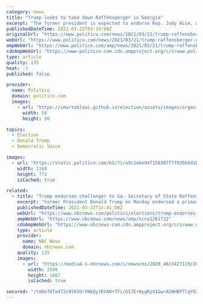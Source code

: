 ```yaml
---
category: news
title: "Trump looks to take down Raffensperger in Georgia"
excerpt: "The former president is expected to endorse Rep. Jody Hice, who supported Trump's efforts to overturn the 2020 election results, against the Georgia secretary of state."
publishedDateTime: 2021-03-22T03:19:00Z
originalUrl: "https://www.politico.com/news/2021/03/21/trump-raffensberger-georgia-jody-hice-477424"
webUrl: "https://www.politico.com/news/2021/03/21/trump-raffensberger-georgia-jody-hice-477424"
ampWebUrl: "https://www.politico.com/amp/news/2021/03/21/trump-raffensberger-georgia-jody-hice-477424"
cdnAmpWebUrl: "https://www-politico-com.cdn.ampproject.org/c/s/www.politico.com/amp/news/2021/03/21/trump-raffensberger-georgia-jody-hice-477424"
type: article
quality: 135
heat: -1
published: false

provider:
  name: Politico
  domain: politico.com
  images:
    - url: "https://smartableai.github.io/election/assets/images/organizations/politico.com-50x50.jpg"
      width: 50
      height: 50

topics:
  - Election
  - Donald Trump
  - Democratic Voice

images:
  - url: "https://static.politico.com/b5/71/a9c1e6e94f158387f7f935b5d1b7/ap21004094902869-1.jpg"
    width: 1160
    height: 773
    isCached: true

related:
  - title: "Trump endorses challenger to Ga. Secretary of State Raffensperger"
    excerpt: "Former President Donald Trump on Monday endorsed a primary challenger to Georgia's Republican secretary of state, Brad Raffensperger, who refused Trump's demands to \"find\" enough votes to overturn the state's presidential election results. \"Wow ..."
    publishedDateTime: 2021-03-22T15:41:00Z
    webUrl: "https://www.nbcnews.com/politics/elections/trump-endorses-challenger-ga-secretary-state-raffensperger-n1261732"
    ampWebUrl: "https://www.nbcnews.com/news/amp/ncna1261732"
    cdnAmpWebUrl: "https://www-nbcnews-com.cdn.ampproject.org/c/s/www.nbcnews.com/news/amp/ncna1261732"
    type: article
    provider:
      name: NBC News
      domain: nbcnews.com
    quality: 135
    images:
      - url: "https://media4.s-nbcnews.com/i/newscms/2020_46/3427119/201109-brad-raffensperger-jm-1707_8548e570cabd794b33923563fa9cdcdd.jpg"
        width: 2500
        height: 1667
        isCached: true

secured: "/tm0e7UTe4T2c0lKSUrVNEQy1RYAO+TFi/GIJE+WygNj41GwrASNHBP7lqYOZD4VMEhfsQvxNPWJ8jvuGSpVIwNlCbZxUP/BlarFmi7khfVYQ60TOojNT4CQ3XKXLDPGa8qqz+Fy8zuVZYdWpClynI1ToxaJO24Orx1cSq7coN1FZcLw0rZfOOz7kcPwVumvC0T9cHPJoZCXWV79woc22h6uBBC5PgwRy4o9tQQGkownbvpDg/m8MszP6Di4sUTls16CMyOac8+gYhf6Je053nxfzJtraRF9vyl+DwqJkha+u0Y+CE1rzsiwaUYWnacBv+nkLvQ+NwU63SqMtC0Yyoty9l8HMgXBxzieDNvHajk=;N+RyfeyK1hpv3B1XAWkZTQ=="
---
```


